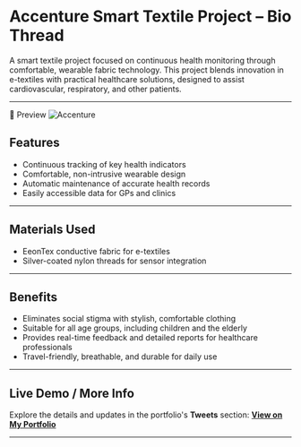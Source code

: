 # Accenture Smart Textile Project – Bio Thread

A smart textile project focused on continuous health monitoring through comfortable, wearable fabric technology. This project blends innovation in e-textiles with practical healthcare solutions, designed to assist cardiovascular, respiratory, and other patients.

---

📸 Preview
![Accenture](https://github.com/user-attachments/assets/099b9776-c61e-4676-88da-f6630b30e4e0)

## Features

* Continuous tracking of key health indicators
* Comfortable, non-intrusive wearable design
* Automatic maintenance of accurate health records
* Easily accessible data for GPs and clinics

---

## Materials Used

* EeonTex conductive fabric for e-textiles
* Silver-coated nylon threads for sensor integration

---

## Benefits

* Eliminates social stigma with stylish, comfortable clothing
* Suitable for all age groups, including children and the elderly
* Provides real-time feedback and detailed reports for healthcare professionals
* Travel-friendly, breathable, and durable for daily use

---

## Live Demo / More Info

Explore the details and updates in the portfolio's **Tweets** section:
[**View on My Portfolio**](https://sarika-sh.github.io/My-Personal-Portfolio/tweets.html)

---

